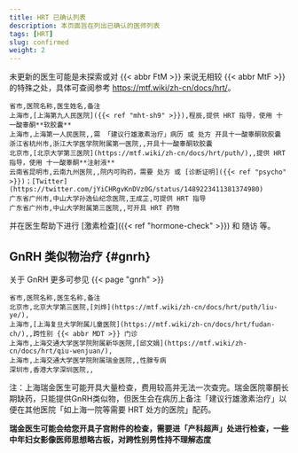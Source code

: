 ```yaml
---
title: HRT 已确认列表
description: 本页面旨在列出已确认的医师列表
tags: [HRT]
slug: confirmed
weight: 2
---
```


未更新的医生可能是未探索或对 {{< abbr FtM >}} 来说无相较 {{< abbr MtF >}} 的特殊之处，具体可查阅参考 <https://mtf.wiki/zh-cn/docs/hrt/>。

```csv
省市,医院名称,医生姓名,备注
上海市,[上海第九人民医院]({{< ref "mht-sh9" >}}),程辰,提供 HRT 指导，使用 十一酸睾酮**软胶囊**
上海市,上海第一人民医院,,需 「建议行雄激素治疗」病历 或 处方 开具十一酸睾酮软胶囊
浙江省杭州市,浙江大学医学院附属第一医院,,开具十一酸睾酮软胶囊
北京市,[北京大学第三医院](https://mtf.wiki/zh-cn/docs/hrt/puth/),,提供 HRT 指导，使用 十一酸睾酮**注射液**
云南省昆明市,云南九州医院,,院内可购药，需要 处方 或 [诊断证明]({{< ref "psycho" >}})；[Twitter](https://twitter.com/jYiCHRgvKnDVz0G/status/1489223411381374980)
广东省广州市,中山大学孙逸仙纪念医院,王成芷,可提供 HRT 指导
广东省广州市,中山大学附属第三医院,,可开具 HRT 药物
```

并在医生帮助下进行 [激素检查]({{< ref "hormone-check" >}}) 和 随访 等。

## GnRH 类似物治疗 {#gnrh}

关于 GnRH 更多可参见 {{< page "gnrh" >}}

```csv
省市,医院名称,医生名称,备注
北京市,北京大学第三医院,[刘烨](https://mtf.wiki/zh-cn/docs/hrt/puth/liu-ye/),
上海市,[上海复旦大学附属儿童医院](https://mtf.wiki/zh-cn/docs/hrt/fudan-ch/),,跨性别 {{< abbr MDT >}} 门诊
上海市,上海交通大学医学院附属新华医院,[邱文娟](https://mtf.wiki/zh-cn/docs/hrt/qiu-wenjuan/),
上海市,上海交通大学医学院附属瑞金医院,,性腺专病
深圳市,香港大学深圳医院,,
```

注：上海瑞金医生可能开具大量检查，费用较高并无法一次查完。瑞金医院睾酮长期缺药，只能提供GnRH类似物，但医生会在病历上备注「建议行雄激素治疗」以便在其他医院「如上海一院等需要 HRT 处方的医院」配药。

**瑞金医生可能会给您开具子宫附件的检查，需要进「产科超声」处进行检查，一些中年妇女影像医师思想略古板，对跨性别男性持不理解态度**
